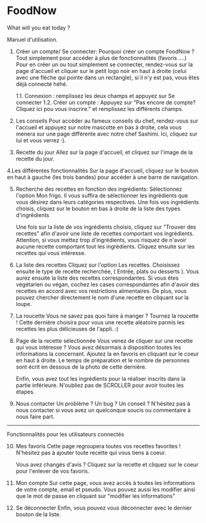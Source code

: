 # FoodNow
What will you eat today ?

Manuel d'utilisation.

1. Créer un compte/ Se connecter:
	Pourquoi créer un compte FoodNow ? Tout simplement pour accéder à plus de fonctionnalités (favoris ....)
	Pour en créer un ou tout simplement se connecter, rendez-vous sur la page d'accueil et cliquer sur le petit logo noir en haut à droite (celui avec une flèche qui pointe dans un rectangle), si il n'y est pas, vous êtes déjà connecté héhé.
	
	1.1. Connexion : remplissez les deux champs et appuyez sur Se connecter
	1.2. Créer un compte : Appuyez sur "Pas encore de compte? Cliquez ici pou vous inscrire." et remplissez les différents champs.

2. Les conseils
	Pour accéder au fameux conseils du chef, rendez-vous sur l'accueil et appuyez sur notre mascotte en bas à droite, cela vous menera sur une page différente avec notre chef Sashimi. Ici, cliquez sur lui et vous verrez :).

3. Recette du jour
	Allez sur la page d'accueil, et cliquez sur l'image de la recette du jour.

4.Les différentes fonctionnalités
	Sur la page d'accueil, cliquez sur le bouton en haut à gauche (les trois bandes) pour accéder à une barre de navigation.

5. Recherche des recettes en fonction des ingrédients:
	Sélectionnez l'option Mon frigo.
	Il vous suffira de sélectionner les ingrédients que vous désirez dans leurs catégories respectives. Une fois vos ingrédients choisis, cliquez sur le bouton en bas à droite de la liste des types d'ingrédients

	Une fois sur la liste de vos ingrédients choisis, cliquez sur "Trouver des recettes" afin d'avoir une liste de recettes comportant vos ingrédients. Attention, si vous mettez trop d'ingrédients, vous risquez de n'avoir aucune recette comportant tout les ingrédients.
	Cliquez ensuite sur les recettes qui vous intéresse.

6. La liste des recettes
	Cliquez sur l'option Les recettes. Choisissez ensuite le type de recette recherchée, ( Entrée, plats ou desserts ). Vous aurez ensuite la liste des recettes correspondantes.
	Si vous êtes végétarien ou végan, cochez les cases correspondantes afin d'avoir des recettes en accord avec vos restrictions alimentaires.
	De plus, vous pouvez chercher directement le nom d'une recette en cliquant sur la loupe.

7. La roucette
	Vous ne savez pas quoi faire à manger ? Tournez la roucette !
	Cette dernière choisira pour vous une recette aléatoire parmis les recettes les plus délicieuses de l'appli. :)

8. Page de la recette sélectionnée
	Vous venez de cliquer sur une recette qui vous intéresse ? Vous avez désormais à disposition toutes les informations la concernant.
	Ajoutez la en favoris en cliquant sur le coeur en haut à droite.
	Le temps de préparation et le nombre de personnes sont écrit en dessous de la photo de cette dernière.

	Enfin, vous avez tout les ingrédients pour la réaliser inscrits dans la partie inférieure.
	N'oubliez pas de SCROLLER pour avoir toutes les étapes.

9. Nous contacter
	Un problème ? Un bug ? Un conseil ? N'hésitez pas à nous contacter si vous avez un quelconque soucis ou commentaire à nous faire part.

_____________________________________________________________________________________________________________________________

Fonctionnalités pour les utilisateurs connectés

10. Mes favoris
	Cette page regroupera toutes vos recettes favorites ! N'hésitez pas à ajouter toute recette qui vous tiens à coeur.
	
	Vous avez changés d'avis ? Cliquez sur la recette et cliquez sur le coeur pour l'enlever de vos favoris.

11. Mon compte
	Sur cette page, vous avez accès à toutes les informations de votre compte, email et pseudo. Vous pouvez aussi les modifier ainsi que le mot de passe en cliquant sur "modifier les informations"

12. Se déconnecter
	Enfin, vous pouvez vous déconnecter avec le dernier bouton de la liste.
